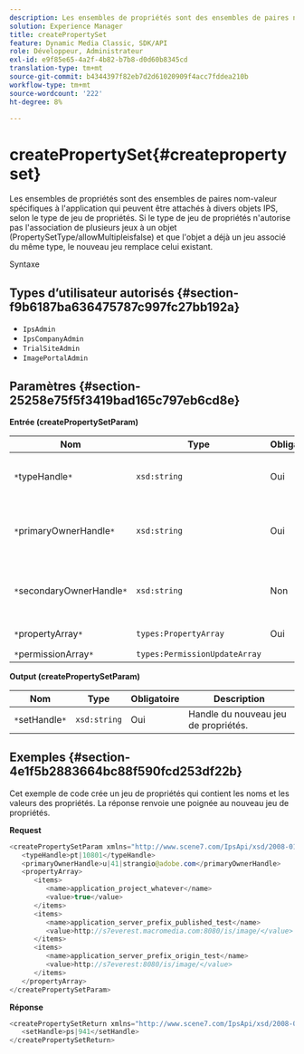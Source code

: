 ```yaml
---
description: Les ensembles de propriétés sont des ensembles de paires nom-valeur spécifiques à l'application qui peuvent être attachés à divers objets IPS, selon le type de jeu de propriétés. Si le type de jeu de propriétés n'autorise pas l'association de plusieurs jeux à un objet (PropertySetType/allowMultipleisfalse) et que l'objet a déjà un jeu associé du même type, le nouveau jeu remplace celui existant.
solution: Experience Manager
title: createPropertySet
feature: Dynamic Media Classic, SDK/API
role: Développeur, Administrateur
exl-id: e9f85e65-4a2f-4b82-b7b8-d0d60b8345cd
translation-type: tm+mt
source-git-commit: b4344397f82eb7d2d61020909f4acc7fddea210b
workflow-type: tm+mt
source-wordcount: '222'
ht-degree: 8%

---
```


# createPropertySet{#createpropertyset}

Les ensembles de propriétés sont des ensembles de paires nom-valeur spécifiques à l&#39;application qui peuvent être attachés à divers objets IPS, selon le type de jeu de propriétés. Si le type de jeu de propriétés n&#39;autorise pas l&#39;association de plusieurs jeux à un objet (PropertySetType/allowMultipleisfalse) et que l&#39;objet a déjà un jeu associé du même type, le nouveau jeu remplace celui existant.

Syntaxe

## Types d’utilisateur autorisés {#section-f9b6187ba636475787c997fc27bb192a}

* `IpsAdmin`
* `IpsCompanyAdmin`
* `TrialSiteAdmin`
* `ImagePortalAdmin`

## Paramètres {#section-25258e75f5f3419bad165c797eb6cd8e}

**Entrée (createPropertySetParam)**

| Nom | Type | Obligatoire | Description |
|---|---|---|---|
| `*`typeHandle`*` | `xsd:string` | Oui | poignée du type de jeu de propriétés. |
| `*`primaryOwnerHandle`*` | `xsd:string` | Oui | Poignée du propriétaire Principal du jeu de propriétés. |
| `*`secondaryOwnerHandle`*` | `xsd:string` | Non | Handle du propriétaire secondaire du jeu de propriétés. |
| `*`propertyArray`*` | `types:PropertyArray` | Oui | Tableau de propriétés. |
| `*`permissionArray`*` | `types:PermissionUpdateArray` |  |  |

**Output (createPropertySetParam)**

| Nom | Type | Obligatoire | Description |
|---|---|---|---|
| `*`setHandle`*` | `xsd:string` | Oui | Handle du nouveau jeu de propriétés. |

## Exemples {#section-4e1f5b2883664bc88f590fcd253df22b}

Cet exemple de code crée un jeu de propriétés qui contient les noms et les valeurs des propriétés. La réponse renvoie une poignée au nouveau jeu de propriétés.

**Request**

```java
<createPropertySetParam xmlns="http://www.scene7.com/IpsApi/xsd/2008-01-15">
   <typeHandle>pt|10801</typeHandle>
   <primaryOwnerHandle>u|41|strangio@adobe.com</primaryOwnerHandle>
   <propertyArray>
      <items>
         <name>application_project_whatever</name>
         <value>true</value>
      </items>
      <items>
         <name>application_server_prefix_published_test</name>
         <value>http://s7everest.macromedia.com:8080/is/image/</value>
      </items>
      <items>
         <name>application_server_prefix_origin_test</name>
         <value>http://s7everest:8080/is/image/</value>
      </items>
   </propertyArray>
</createPropertySetParam>
```

**Réponse**

```java
<createPropertySetReturn xmlns="http://www.scene7.com/IpsApi/xsd/2008-01-15">
   <setHandle>ps|941</setHandle>
</createPropertySetReturn>
```
